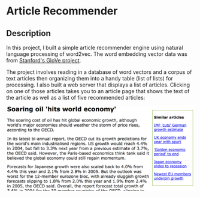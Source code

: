 # Article Recommender

## Description
In this project, I built a simple article recommender engine using natural language processing of word2vec. The word embedding vector data was from [Stanford's GloVe project](https://nlp.stanford.edu/projects/glove/).

The project involves reading in a database of word vectors and a corpus of text articles then organizing them into a handy table (list of lists) for processing. I also built a web server that displays a list of articles. Clicking on one of those articles takes you to an article page that shows the text of the article as well as a list of five recommended articles:


<p>
<img src="article1.png" width="600">
</p>


